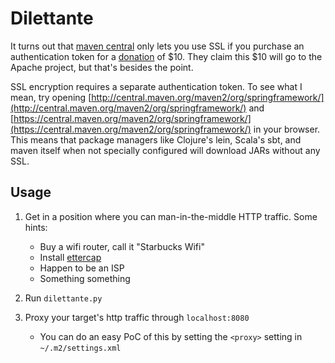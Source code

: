 # Dilettante

It turns out that [maven central](http://search.maven.org/) only lets you use SSL if you purchase an authentication token for a [donation](http://www.sonatype.com/clm/secure-access-to-central) of $10. They claim this $10 will go to the Apache project, but that's besides the point.

SSL encryption requires a separate authentication token. To see what I mean, try opening  [http://central.maven.org/maven2/org/springframework/](http://central.maven.org/maven2/org/springframework/) and [https://central.maven.org/maven2/org/springframework/](https://central.maven.org/maven2/org/springframework/) in your browser. This means that package managers like Clojure's lein, Scala's sbt, and maven itself when not specially configured will download JARs without any SSL. 

## Usage


1. Get in a position where you can man-in-the-middle HTTP traffic. Some hints:
   - Buy a wifi router, call it "Starbucks Wifi"
   - Install [ettercap](https://ettercap.github.io/ettercap/)
   - Happen to be an ISP
   - Something something 

2. Run `dilettante.py`
3. Proxy your target's http traffic through `localhost:8080`
   - You can do an easy PoC of this by setting the `<proxy>` setting in `~/.m2/settings.xml`


